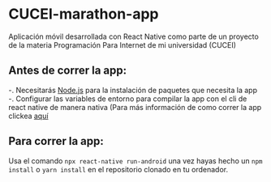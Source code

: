 # CUCEI-marathon-app
Aplicación móvil desarrollada con React Native como parte de un proyecto de la materia Programación Para Internet de mi universidad (CUCEI)

## Antes de correr la app:
-. Necesitarás [Node.js](https://nodejs.org/es/) para la instalación de paquetes que necesita la app
-. Configurar las variables de entorno para compilar la app con el cli de react native de manera nativa (Para más información de como correr la app clickea [aquí](https://reactnative.dev/docs/running-on-device)

## Para correr la app:
Usa el comando `npx react-native run-android` una vez hayas hecho un `npm install` o `yarn install` en el repositorio clonado en tu ordenador.
